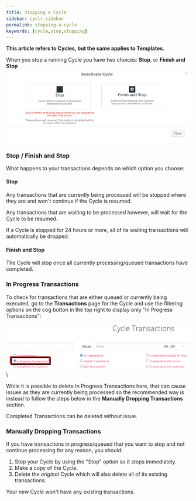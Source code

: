 ```yaml
---
title: Stopping a Cycle
sidebar: cyclr_sidebar
permalink: stopping-a-cycle
keywords: [cycle,stop,stopping]
---
```


__**This article refers to Cycles, but the same applies to Templates.**__

When you stop a running Cycle you have two choices: **Stop**, or **Finish and Stop**
![Deactivate Cycle Popup](./images/deactivate-cycle.png)


### Stop / Finish and Stop

What happens to your transactions depends on which option you choose:

#### Stop

Any transactions that are currently being processed will be stopped where they are and won't continue if the Cycle is resumed.

Any transactions that are waiting to be processed however, will wait for the Cycle to be resumed.

If a Cycle is stopped for 24 hours or more, all of its waiting transactions will automatically be dropped.

#### Finish and Stop

The Cycle will stop once all currently processing/queued transactions have completed.


### In Progress Transactions

To check for transactions that are either queued or currently being executed, go to the **Transactions** page for the Cycle and use the filtering options on the cog button in the top right to display only "In Progress Transactions":

![In Progress Transactions Filter](./images/in-progress-txns.png)
\

While it is possible to delete In Progress Transactions here, that can cause issues as they are currently being processed so the recommended way is instead to follow the steps below in the **Manually Dropping Transactions** section.

Completed Transactions can be deleted without issue.

### Manually Dropping Transactions

If you have transactions in progress/queued that you want to stop and not continue processing for any reason, you should:

1. Stop your Cycle by using the "Stop" option so it stops immediately.
2. Make a copy of the Cycle.
3. Delete the *original* Cycle which will also delete all of its existing transactions.

Your new Cycle won't have any existing transactions.
